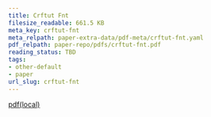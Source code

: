 ```yaml
---
title: Crftut Fnt
filesize_readable: 661.5 KB
meta_key: crftut-fnt
meta_relpath: paper-extra-data/pdf-meta/crftut-fnt.yaml
pdf_relpath: paper-repo/pdfs/crftut-fnt.pdf
reading_status: TBD
tags:
- other-default
- paper
url_slug: crftut-fnt
---
```


[pdf(local)](../../paper-repo/pdfs/crftut-fnt.pdf)
